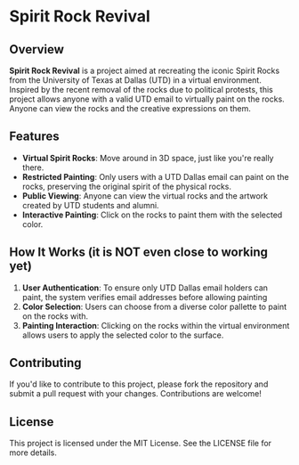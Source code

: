 Spirit Rock Revival
===================

Overview
--------

**Spirit Rock Revival** is a project aimed at recreating the iconic Spirit Rocks from the University of Texas at Dallas (UTD) in a virtual environment. Inspired by the recent removal of the rocks due to political protests, this project allows anyone with a valid UTD email to virtually paint on the rocks. Anyone can view the rocks and the creative expressions on them.

Features
--------

-   **Virtual Spirit Rocks**: Move around in 3D space, just like you're really there.
-   **Restricted Painting**: Only users with a UTD Dallas email can paint on the rocks, preserving the original spirit of the physical rocks.
-   **Public Viewing**: Anyone can view the virtual rocks and the artwork created by UTD students and alumni.
-   **Interactive Painting**: Click on the rocks to paint them with the selected color.

How It Works (it is NOT even close to working yet)
------------

1.  **User Authentication**: To ensure only UTD Dallas email holders can paint, the system verifies email addresses before allowing painting
2.  **Color Selection**: Users can choose from a diverse color pallette to paint on the rocks with.
3.  **Painting Interaction**: Clicking on the rocks within the virtual environment allows users to apply the selected color to the surface.

Contributing
------------

If you'd like to contribute to this project, please fork the repository and submit a pull request with your changes. Contributions are welcome!

License
-------

This project is licensed under the MIT License. See the LICENSE file for more details.